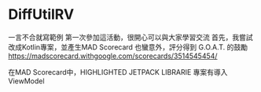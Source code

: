 # DiffUtilRV
一言不合就寫範例
第一次參加這活動，很開心可以與大家學習交流
首先，我嘗試改成Kotlin專案，並產生MAD Scorecard
也蠻意外，評分得到 G.O.A.T. 的鼓勵
https://madscorecard.withgoogle.com/scorecards/3514545454/

在MAD Scorecard中，HIGHLIGHTED JETPACK LIBRARIE
專案有導入ViewModel
